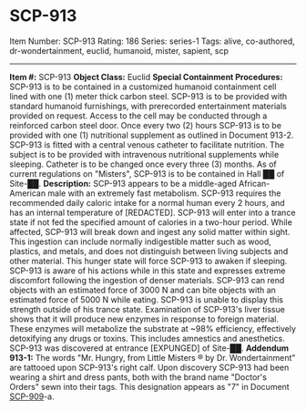 # SCP-913
Item Number: SCP-913
Rating: 186
Series: series-1
Tags: alive, co-authored, dr-wondertainment, euclid, humanoid, mister, sapient, scp

---

**Item #:** SCP-913
**Object Class:** Euclid
**Special Containment Procedures:** SCP-913 is to be contained in a customized humanoid containment cell lined with one (1) meter thick carbon steel. SCP-913 is to be provided with standard humanoid furnishings, with prerecorded entertainment materials provided on request. Access to the cell may be conducted through a reinforced carbon steel door.
Once every two (2) hours SCP-913 is to be provided with one (1) nutritional supplement as outlined in Document 913-2. SCP-913 is fitted with a central venous catheter to facilitate nutrition. The subject is to be provided with intravenous nutritional supplements while sleeping. Catheter is to be changed once every three (3) months.
As of current regulations on "Misters", SCP-913 is to be contained in Hall ██ of Site-██.
**Description:** SCP-913 appears to be a middle-aged African-American male with an extremely fast metabolism. SCP-913 requires the recommended daily caloric intake for a normal human every 2 hours, and has an internal temperature of [REDACTED].
SCP-913 will enter into a trance state if not fed the specified amount of calories in a two-hour period. While affected, SCP-913 will break down and ingest any solid matter within sight. This ingestion can include normally indigestible matter such as wood, plastics, and metals, and does not distinguish between living subjects and other material. This hunger state will force SCP-913 to awaken if sleeping. SCP-913 is aware of his actions while in this state and expresses extreme discomfort following the ingestion of denser materials.
SCP-913 can rend objects with an estimated force of 3000 N and can bite objects with an estimated force of 5000 N while eating. SCP-913 is unable to display this strength outside of his trance state.
Examination of SCP-913's liver tissue shows that it will produce new enzymes in response to foreign material. These enzymes will metabolize the substrate at ~98% efficiency, effectively detoxifying any drugs or toxins. This includes amnestics and anesthetics.
SCP-913 was discovered at entrance [EXPUNGED] of Site-██.
**Addendum 913-1:** The words "Mr. Hungry, from Little Misters ® by Dr. Wondertainment" are tattooed upon SCP-913's right calf. Upon discovery SCP-913 had been wearing a shirt and dress pants, both with the brand name "Doctor's Orders" sewn into their tags. This designation appears as "7" in Document [SCP-909](/scp-909)-a.